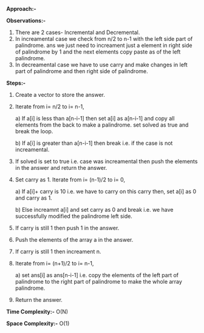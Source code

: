 **Approach:-**

**Observations:-**
1) There are 2 cases- Incremental and Decremental.
2) In increamental case we check from n/2 to n-1 with the left side part of palindrome. ans we just need to increament just a element in right side of palindrome by 1 and the next elements copy paste as of the left palindrome.
3) In decreamental case we have to use carry and make changes in left part of palindrome and then right side of palindrome.

**Steps:-**
1. Create a vector to store the answer.
2. Iterate from i= n/2 to i= n-1,
    
    a) If a[i] is less than a[n-i-1] then set a[i] as a[n-i-1] and copy all elements from the back to make a palindrome. set solved as true and break the loop.
    
    b) If a[i] is greater than a[n-i-1] then break i.e. if the case is not increamental.
3. If solved is set to true i.e. case was increamental then push the elements in the answer and return the answer.
4. Set carry as 1. Iterate from i= (n-1)/2 to i= 0,
   
    a) If a[i]+ carry is 10 i.e. we have to carry on this carry then, set a[i] as 0 and carry as 1.
   
    b) Else increamnt a[i] and set carry as 0 and break i.e. we have successfully modified the palindrome left side.
5. If carry is still 1 then push 1 in the answer.
6. Push the elements of the array a in the answer.
7. If carry is still 1 then increament n.
8. Iterate from i= (n+1)/2 to i= n-1,
    
    a) set ans[i] as ans[n-i-1] i.e. copy the elements of the left part of palindrome to the right part of palindrome to make the whole array palindrome.
9. Return the answer.

**Time Complexity:-** O(N)

**Space Complexity:-** O(1)